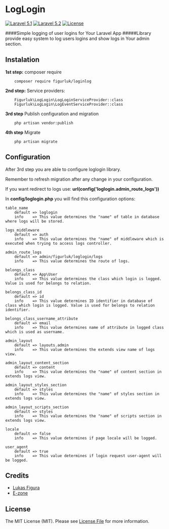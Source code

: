 # LogLogin

<p>
<a href="http://laravel.com"><img src="https://camo.githubusercontent.com/b39775ee51ff26f09a54df240ba8b013ceec340c/68747470733a2f2f696d672e736869656c64732e696f2f62616467652f4c61726176656c2d352e312d6f72616e67652e7376673f7374796c653d666c61742d737175617265" alt="Laravel 5.1" data-canonical-src="https://img.shields.io/badge/Laravel-5.1-orange.svg?style=flat-square" style="max-width:100%;"></a>
<a href="http://laravel.com"><img src="https://camo.githubusercontent.com/bc2eee937a689297a19a2db59b798c2b24b5321c/68747470733a2f2f696d672e736869656c64732e696f2f62616467652f4c61726176656c2d352e322d6f72616e67652e7376673f7374796c653d666c61742d737175617265" alt="Laravel 5.2" data-canonical-src="https://img.shields.io/badge/Laravel-5.2-orange.svg?style=flat-square" style="max-width:100%;"></a>
<a href="https://raw.githubusercontent.com/figurluk/loglogin/master/LICENSE"><img src="https://img.shields.io/badge/license-MIT-blue.svg?style=flat-square" alt="License" style="max-width:100%;"></a>
</p>

####Simple logging of user logins for Your Laravel App
#####Library provide easy system to log users logins and show logs in Your admin section.

## Instalation
**1st step:** composer require 

        composer require figurluk/loginlog

**2nd step:** Service providers:
                
        Figurluk\LogLogin\LogLoginServiceProvider::class
        Figurluk\LogLogin\LogEventServiceProvider::class
        
**3rd step** Publish configuration and migration

        php artisan vendor:publish

**4th step** Migrate

        php artisan migrate


## Configuration

After 3rd step you are able to configure loglogin library. 

Remember to refresh migration after any change in your configuration.

If you want redirect to logs use: **url(config('loglogin.admin_route_logs'))**

In **config/loglogin.php** you will find this configuration options:

    table_name
        default => loglogin
        info    => This value determines the "name" of table in database where logs will be stored.
         
    logs_middleware
        default => auth
        info    => This value determines the "name" of middleware which is executed when trying to access logs controller.
         
    admin_route_logs
        default => admin/figurluk/loglogin/logs
        info    => This value determines the route of logs.
         
    belongs_class
        default => App\User
        info    => This value determines the class which login is logged. Value is used for belongs to relation.
         
    belongs_class_id
        default => id
        info    => This value determines ID identifier in database of class which login is logged. Value is used for belongs to relation identifier.
         
    belongs_class_username_attribute
        default => email
        info    => This value determines name of attribute in logged class which is used as username.
         
    admin_layout
        default => layouts.admin
        info    => This value determines the extends view name of logs view.
         
    admin_layout_content_section
        default => content
        info    => This value determines the "name" of content section in extends logs view. 
 
    admin_layout_styles_section
        default => styles
        info    => This value determines the "name" of styles section in extends logs view.
         
    admin_layout_scripts_section
        default => styles
        info    => This value determines the "name" of scripts section in extends logs view.

    locale
        default => false
        info    => This value determines if page locale will be logged. 

    user_agent
        default => true
        info    => This value determines if login request user-agent will be logged.
         

## Credits

- [Lukas Figura](https://github.com/figurluk)
- [E-zone](https://github.com/e-zone-technologies)

## License

The MIT License (MIT). Please see [License File](LICENSE.md) for more information.
